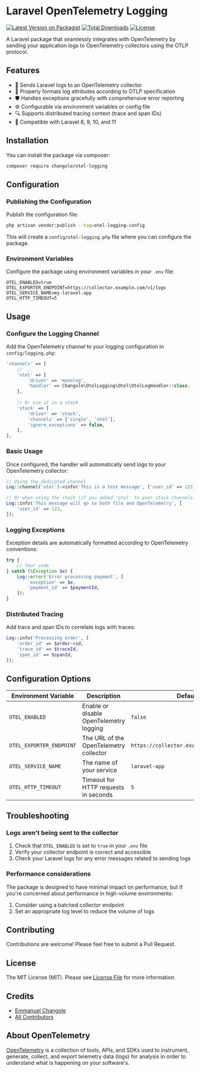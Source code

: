 # Laravel OpenTelemetry Logging

[![Latest Version on Packagist](https://img.shields.io/packagist/v/changole/otel-logging.svg?style=flat-square)](https://packagist.org/packages/changole/otel-logging)
[![Total Downloads](https://img.shields.io/packagist/dt/changole/otel-logging.svg?style=flat-square)](https://packagist.org/packages/changole/otel-logging)
[![License](https://img.shields.io/packagist/l/changole/otel-logging?style=flat-square)](https://packagist.org/packages/changole/otel-logging)

A Laravel package that seamlessly integrates with OpenTelemetry by sending your application logs to OpenTelemetry collectors using the OTLP protocol.

## Features

- 🔄 Sends Laravel logs to an OpenTelemetry collector
- 🧩 Properly formats log attributes according to OTLP specification
- 🛡️ Handles exceptions gracefully with comprehensive error reporting
- ⚙️ Configurable via environment variables or config file
- 🔍 Supports distributed tracing context (trace and span IDs)
- 🔌 Compatible with Laravel 8, 9, 10, and 11

## Installation

You can install the package via composer:

```bash
composer require changole/otel-logging
```

## Configuration

### Publishing the Configuration

Publish the configuration file:

```bash
php artisan vendor:publish --tag=otel-logging-config
```

This will create a `config/otel-logging.php` file where you can configure the package.

### Environment Variables

Configure the package using environment variables in your `.env` file:

```dotenv
OTEL_ENABLED=true
OTEL_EXPORTER_ENDPOINT=https://collector.example.com/v1/logs
OTEL_SERVICE_NAME=my-laravel-app
OTEL_HTTP_TIMEOUT=5
```

## Usage

### Configure the Logging Channel

Add the OpenTelemetry channel to your logging configuration in `config/logging.php`:

```php
'channels' => [
    // ...
    'otel' => [
        'driver' => 'monolog',
        'handler' => Changole\OtelLogging\Otel\OtelLogHandler::class,
    ],
    
    // Or use it in a stack
    'stack' => [
        'driver' => 'stack',
        'channels' => ['single', 'otel'],
        'ignore_exceptions' => false,
    ],
],
```

### Basic Usage

Once configured, the handler will automatically send logs to your OpenTelemetry collector:

```php
// Using the dedicated channel
Log::channel('otel')->info('This is a test message', ['user_id' => 123]);

// Or when using the stack (if you added 'otel' to your stack channels)
Log::info('This message will go to both file and OpenTelemetry', [
    'user_id' => 123,
]);
```

### Logging Exceptions

Exception details are automatically formatted according to OpenTelemetry conventions:

```php
try {
    // Your code
} catch (\Exception $e) {
    Log::error('Error processing payment', [
        'exception' => $e,
        'payment_id' => $paymentId,
    ]);
}
```

### Distributed Tracing

Add trace and span IDs to correlate logs with traces:

```php
Log::info('Processing order', [
    'order_id' => $order->id,
    'trace_id' => $traceId,
    'span_id' => $spanId,
]);
```

## Configuration Options

| Environment Variable | Description | Default |
|---------------------|-------------|---------|
| `OTEL_ENABLED` | Enable or disable OpenTelemetry logging | `false` |
| `OTEL_EXPORTER_ENDPOINT` | The URL of the OpenTelemetry collector | `https://collector.example.com/v1/logs` |
| `OTEL_SERVICE_NAME` | The name of your service | `laravel-app` |
| `OTEL_HTTP_TIMEOUT` | Timeout for HTTP requests in seconds | `5` |

## Troubleshooting

### Logs aren't being sent to the collector

1. Check that `OTEL_ENABLED` is set to `true` in your `.env` file
2. Verify your collector endpoint is correct and accessible
3. Check your Laravel logs for any error messages related to sending logs

### Performance considerations

The package is designed to have minimal impact on performance, but if you're concerned about performance in high-volume environments:

1. Consider using a batched collector endpoint
2. Set an appropriate log level to reduce the volume of logs

## Contributing

Contributions are welcome! Please feel free to submit a Pull Request.

## License

The MIT License (MIT). Please see [License File](LICENSE.md) for more information.

## Credits

- [Emmanuel Changole](https://github.com/changole)
- [All Contributors](../../contributors)

## About OpenTelemetry

[OpenTelemetry](https://opentelemetry.io/) is a collection of tools, APIs, and SDKs used to instrument, generate, collect, and export telemetry data (logs) for analysis in order to understand what is happening on your software's.